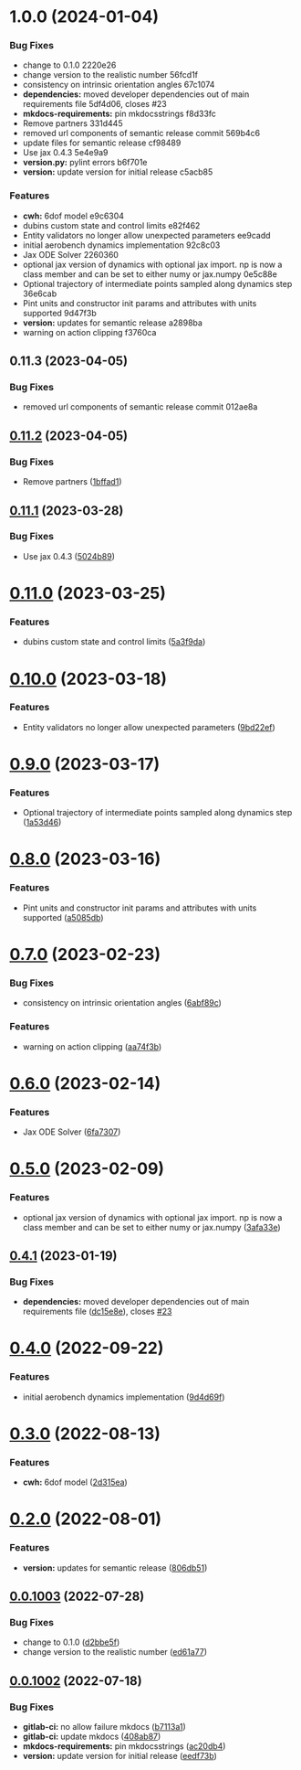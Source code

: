 # 1.0.0 (2024-01-04)


### Bug Fixes

* change to 0.1.0 2220e26
* change version to the realistic number 56fcd1f
* consistency on intrinsic orientation angles 67c1074
* **dependencies:** moved developer dependencies out of main requirements file 5df4d06, closes #23
* **mkdocs-requirements:** pin mkdocsstrings f8d33fc
* Remove partners 331d445
* removed url components of semantic release commit 569b4c6
* update files for semantic release cf98489
* Use jax 0.4.3 5e4e9a9
* **version.py:** pylint errors b6f701e
* **version:** update version for initial release c5acb85


### Features

* **cwh:** 6dof model e9c6304
* dubins custom state and control limits e82f462
* Entity validators no longer allow unexpected parameters ee9cadd
* initial aerobench dynamics implementation 92c8c03
* Jax ODE Solver 2260360
* optional jax version of dynamics with optional jax import. np is now a class member and can be set to either numy or jax.numpy 0e5c88e
* Optional trajectory of intermediate points sampled along dynamics step 36e6cab
* Pint units and constructor init params and attributes with units supported 9d47f3b
* **version:** updates for semantic release a2898ba
* warning on action clipping f3760ca

## 0.11.3 (2023-04-05)


### Bug Fixes

* removed url components of semantic release commit 012ae8a

## [0.11.2](https://github.com/act3-ace/rta/safe-autonomy-stack/safe-autonomy-dynamics/compare/v0.11.1...v0.11.2) (2023-04-05)


### Bug Fixes

* Remove partners ([1bffad1](https://github.com/act3-ace/rta/safe-autonomy-stack/safe-autonomy-dynamics/commit/1bffad17531df1bc1b728bdcd50779efe53188cd))

## [0.11.1](https://github.com/act3-ace/rta/safe-autonomy-stack/safe-autonomy-dynamics/compare/v0.11.0...v0.11.1) (2023-03-28)


### Bug Fixes

* Use jax 0.4.3 ([5024b89](https://github.com/act3-ace/rta/safe-autonomy-stack/safe-autonomy-dynamics/commit/5024b8978ccf68cd06a49aff4ca8f9b30772ed81))

# [0.11.0](https://github.com/act3-ace/rta/safe-autonomy-stack/safe-autonomy-dynamics/compare/v0.10.0...v0.11.0) (2023-03-25)


### Features

* dubins custom state and control limits ([5a3f9da](https://github.com/act3-ace/rta/safe-autonomy-stack/safe-autonomy-dynamics/commit/5a3f9da9144eec05af42d0eae6604dfe2c56f265))

# [0.10.0](https://github.com/act3-ace/rta/safe-autonomy-stack/safe-autonomy-dynamics/compare/v0.9.0...v0.10.0) (2023-03-18)


### Features

* Entity validators no longer allow unexpected parameters ([9bd22ef](https://github.com/act3-ace/rta/safe-autonomy-stack/safe-autonomy-dynamics/commit/9bd22efa8a1ea8a8e4a5cb95bb48ddf557155811))

# [0.9.0](https://github.com/act3-ace/rta/safe-autonomy-stack/safe-autonomy-dynamics/compare/v0.8.0...v0.9.0) (2023-03-17)


### Features

* Optional trajectory of intermediate points sampled along dynamics step ([1a53d46](https://github.com/act3-ace/rta/safe-autonomy-stack/safe-autonomy-dynamics/commit/1a53d469dd06f05ca3cdea7b38001ee5edcd11a5))

# [0.8.0](https://github.com/act3-ace/rta/safe-autonomy-stack/safe-autonomy-dynamics/compare/v0.7.0...v0.8.0) (2023-03-16)


### Features

* Pint units and constructor init params and attributes with units supported ([a5085db](https://github.com/act3-ace/rta/safe-autonomy-stack/safe-autonomy-dynamics/commit/a5085dbeff345912c79be2a5d51b3656b03ae5bf))

# [0.7.0](https://github.com/act3-ace/rta/safe-autonomy-stack/safe-autonomy-dynamics/compare/v0.6.0...v0.7.0) (2023-02-23)


### Bug Fixes

* consistency on intrinsic orientation angles ([6abf89c](https://github.com/act3-ace/rta/safe-autonomy-stack/safe-autonomy-dynamics/commit/6abf89c679db265a33dacfd432766304bde91946))


### Features

* warning on action clipping ([aa74f3b](https://github.com/act3-ace/rta/safe-autonomy-stack/safe-autonomy-dynamics/commit/aa74f3b0b1acec56da83b489d7d3538954ccbdb0))

# [0.6.0](https://github.com/act3-ace/rta/safe-autonomy-stack/safe-autonomy-dynamics/compare/v0.5.0...v0.6.0) (2023-02-14)


### Features

* Jax ODE Solver ([6fa7307](https://github.com/act3-ace/rta/safe-autonomy-stack/safe-autonomy-dynamics/commit/6fa7307dfaf8b2f9492bc4e4cde3958e5f2f5911))

# [0.5.0](https://github.com/act3-ace/rta/safe-autonomy-stack/safe-autonomy-dynamics/compare/v0.4.1...v0.5.0) (2023-02-09)


### Features

* optional jax version of dynamics with optional jax import. np is now a class member and can be set to either numy or jax.numpy ([3afa33e](https://github.com/act3-ace/rta/safe-autonomy-stack/safe-autonomy-dynamics/commit/3afa33ef1a9593d4c886cf1d47b35480717e3433))

## [0.4.1](https://github.com/act3-ace/rta/safe-autonomy-stack/safe-autonomy-dynamics/compare/v0.4.0...v0.4.1) (2023-01-19)


### Bug Fixes

* **dependencies:** moved developer dependencies out of main requirements file ([dc15e8e](https://github.com/act3-ace/rta/safe-autonomy-stack/safe-autonomy-dynamics/commit/dc15e8ee8b72001f9a7e351b03e6b10e6784bde5)), closes [#23](https://github.com/act3-ace/rta/safe-autonomy-stack/safe-autonomy-dynamics/issues/23)

# [0.4.0](https://github.com/act3-ace/rta/safe-autonomy-stack/safe-autonomy-dynamics/compare/v0.3.0...v0.4.0) (2022-09-22)


### Features

* initial aerobench dynamics implementation ([9d4d69f](https://github.com/act3-ace/rta/safe-autonomy-stack/safe-autonomy-dynamics/commit/9d4d69f2089e2dd779970c468583878abe56e922))

# [0.3.0](https://github.com/act3-ace/rta/safe-autonomy-stack/safe-autonomy-dynamics/compare/v0.2.0...v0.3.0) (2022-08-13)


### Features

* **cwh:** 6dof model ([2d315ea](https://github.com/act3-ace/rta/safe-autonomy-stack/safe-autonomy-dynamics/commit/2d315ea35fde89d35ee3ccc78f9e0cf90203079f))

# [0.2.0](https://github.com/act3-ace/rta/safe-autonomy-stack/safe-autonomy-dynamics/compare/v0.1.0...v0.2.0) (2022-08-01)


### Features

* **version:** updates for semantic release ([806db51](https://github.com/act3-ace/rta/safe-autonomy-stack/safe-autonomy-dynamics/commit/806db5111ff710c1744a45746959ac5f634aeb72))

## [0.0.1003](https://github.com/act3-ace/rta/safe-autonomy-stack/safe-autonomy-dynamics/compare/v0.0.1002...v0.0.1003) (2022-07-28)


### Bug Fixes

* change to 0.1.0 ([d2bbe5f](https://github.com/act3-ace/rta/safe-autonomy-stack/safe-autonomy-dynamics/commit/d2bbe5f7107f9a1f99fd3f5d243aff775a33275e))
* change version to the realistic number ([ed61a77](https://github.com/act3-ace/rta/safe-autonomy-stack/safe-autonomy-dynamics/commit/ed61a77f9bf4802c94bf03cd9e29f56c6dc79a10))

## [0.0.1002](https://github.com/act3-ace/rta/safe-autonomy-stack/safe-autonomy-dynamics/compare/v0.0.1001...v0.0.1002) (2022-07-18)


### Bug Fixes

* **gitlab-ci:** no allow failure mkdocs ([b7113a1](https://github.com/act3-ace/rta/safe-autonomy-stack/safe-autonomy-dynamics/commit/b7113a1b9a4984c8cae9d7e9ac50d5f026800e21))
* **gitlab-ci:** update mkdocs ([408ab87](https://github.com/act3-ace/rta/safe-autonomy-stack/safe-autonomy-dynamics/commit/408ab87cf75222ec25457709f6e54f291477ebd6))
* **mkdocs-requirements:** pin mkdocsstrings ([ac20db4](https://github.com/act3-ace/rta/safe-autonomy-stack/safe-autonomy-dynamics/commit/ac20db480d24d6fb39b47b3b55780a3c7a5dbf77))
* **version:** update version for initial release ([eedf73b](https://github.com/act3-ace/rta/safe-autonomy-stack/safe-autonomy-dynamics/commit/eedf73b84d625294f4414162a959d6361dcf1fc5))

